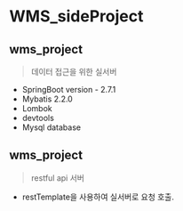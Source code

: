 # WMS_sideProject



## wms_project

> 데이터 접근을 위한 실서버

* SpringBoot version - 2.7.1
* Mybatis 2.2.0
* Lombok
* devtools
* Mysql database



## wms_project

> restful api 서버
  
* restTemplate을 사용하여 실서버로 요청 호출.














